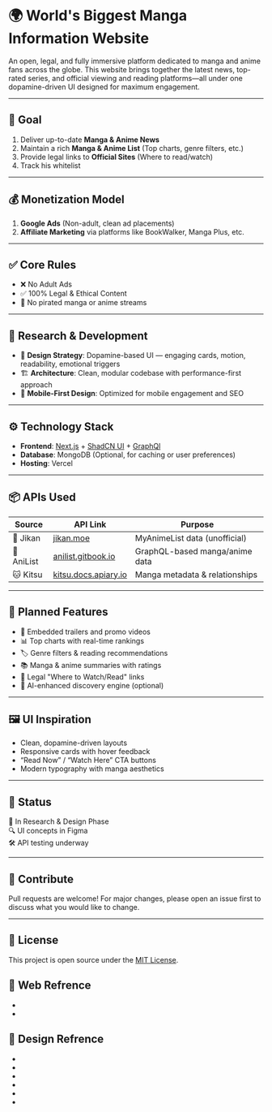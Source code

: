 # 🌍 World's Biggest Manga Information Website

An open, legal, and fully immersive platform dedicated to manga and anime fans across the globe. This website brings together the latest news, top-rated series, and official viewing and reading platforms—all under one dopamine-driven UI designed for maximum engagement.

---

## 🎯 Goal

1. Deliver up-to-date **Manga & Anime News**
2. Maintain a rich **Manga & Anime List** (Top charts, genre filters, etc.)
3. Provide legal links to **Official Sites** (Where to read/watch)
4. Track his whitelist
---

## 💰 Monetization Model

1. **Google Ads** (Non-adult, clean ad placements)
2. **Affiliate Marketing** via platforms like BookWalker, Manga Plus, etc.

---

## ✅ Core Rules

- ❌ No Adult Ads
- ✅ 100% Legal & Ethical Content
- 📖 No pirated manga or anime streams

---

## 🧠 Research & Development

- 🎨 **Design Strategy**: Dopamine-based UI — engaging cards, motion, readability, emotional triggers
- 🏗️ **Architecture**: Clean, modular codebase with performance-first approach
- 📱 **Mobile-First Design**: Optimized for mobile engagement and SEO

---

## ⚙️ Technology Stack

- **Frontend**: [Next.js](https://nextjs.org/) + [ShadCN UI](https://ui.shadcn.com/) + [GraphQl](https://graphql.org/)
- **Database**: MongoDB (Optional, for caching or user preferences)
- **Hosting**: Vercel 

---

## 📦 APIs Used

| Source     | API Link                                           | Purpose                          |
|------------|----------------------------------------------------|----------------------------------|
| 🐉 Jikan     | [jikan.moe](https://jikan.moe/)                     | MyAnimeList data (unofficial)   |
| 🧠 AniList  | [anilist.gitbook.io](https://anilist.gitbook.io/anilist-apiv2-docs/) | GraphQL-based manga/anime data |
| 🐱 Kitsu     | [kitsu.docs.apiary.io](https://kitsu.docs.apiary.io/) | Manga metadata & relationships  |

---

## 🧩 Planned Features

- 🎥 Embedded trailers and promo videos
- 📊 Top charts with real-time rankings
- 🏷️ Genre filters & reading recommendations
- 📚 Manga & anime summaries with ratings
- 🔗 Legal "Where to Watch/Read" links
- 🧠 AI-enhanced discovery engine (optional)

---

## 🖼️ UI Inspiration

- Clean, dopamine-driven layouts
- Responsive cards with hover feedback
- “Read Now” / “Watch Here” CTA buttons
- Modern typography with manga aesthetics

---

## 📌 Status

🚧 In Research & Design Phase  
🔍 UI concepts in Figma  
🛠️ API testing underway

---

## 🤝 Contribute

Pull requests are welcome! For major changes, please open an issue first to discuss what you would like to change.

---

## 📜 License

This project is open source under the [MIT License](LICENSE).

## 📜 Web Refrence
- [viz]:(https://www.viz.com/)   
- [crunchyroll]:(https://www.crunchyroll.com/)

## 📜 Design Refrence
- [1:UI]:(https://www.figma.com/design/QzB7Q9VY0ggVo1qD6NOysq/Manga-App-UI--Community-?node-id=0-1&p=f&t=Gz6xifngckq6H4AO-0)   
- [2:mobile app]:(https://www.figma.com/design/yuue02B7FgJwHu56QJqCX6/Comic-Mobile-App--Community-?node-id=0-1&p=f&t=dt3Enlrnpv3mJQX8-0)
- [3:mobile app]:(https://www.figma.com/design/hjXIMTUDWxYMZqrbRzVjMD/Manga---Webtoon-App--Community-?node-id=9-56&p=f&t=9txGoLUHgVaSU6pJ-0)
- [4:UI]:(https://www.figma.com/design/l7jjuKiqpnAGVvcKpjE2cf/Manga-Fusion-UI--Community-?node-id=0-1&p=f&t=SzNDaa5kRlxzWmpw-0)
- [4:UI]:(https://dribbble.com/shots/26107907-AnimeUniverse-Your-Ultimate-Anime-Streaming-Experience)
- [5:UI]:(https://www.figma.com/design/cJJRebxZsqZiabLPkn49dI/Gaming-website-sample--Community-?node-id=0-1&p=f&t=zMWbjqLAs4UsMz6k-0)

